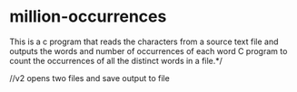 # million-occurrences
This is a c program that reads the characters from a source text file and outputs the words and number of occurrences of each word
C program to count the occurrences of all the distinct words in a file.*/

//v2 opens two files and save output to file
